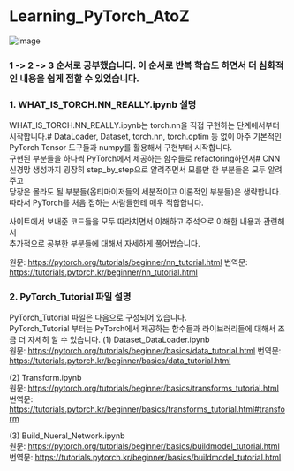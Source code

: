 # Learning_PyTorch_AtoZ


<p align ="center">
  
![image](https://user-images.githubusercontent.com/97151660/177296350-b43bd069-65c9-4d5e-abf0-99aaa73f1527.png)

### 1 -> 2 -> 3 순서로 공부했습니다. 이 순서로 반복 학습도 하면서 더 심화적인 내용을 쉽게 접할 수 있었습니다.

### 1. WHAT_IS_TORCH.NN_REALLY.ipynb 설명  

  WHAT_IS_TORCH.NN_REALLY.ipynb는 torch.nn을 직접 구현하는 단계에서부터 시작합니다.#
  DataLoader, Dataset, torch.nn, torch.optim 등 없이 아주 기본적인 PyTorch Tensor 도구들과 numpy를 활용해서 구현부터 시작합니다.  
  구현된 부분들을 하나씩 PyTorch에서 제공하는 함수들로 refactoring하면서#
  CNN 신경망 생성까지 굉장히 step_by_step으로 알려주면서 모를만 한 부분들은 모두 알려주고  
  당장은 몰라도 될 부분들(옵티마이저들의 세분적이고 이론적인 부분들)은 생략합니다.  
  따라서 PyTorch를 처음 접하는 사람들한테 매우 적합합니다.  

  사이트에서 보내준 코드들을 모두 따라치면서 이해하고 주석으로 이해한 내용과 관련해서  
  추가적으로 공부한 부분들에 대해서 자세하게 풀어썼습니다.  

  원문: https://pytorch.org/tutorials/beginner/nn_tutorial.html
  번역문: https://tutorials.pytorch.kr/beginner/nn_tutorial.html

### 2. PyTorch_Tutorial 파일 설명  

  PyTorch_Tutorial 파일은 다음으로 구성되어 있습니다.  
  PyTorch_Tutorial 부터는 PyTorch에서 제공하는 함수들과 라이브러리들에 대해서 조금 더 자세히 알 수 있습니다.
  (1) Dataset_DataLoader.ipynb  
      원문: https://pytorch.org/tutorials/beginner/basics/data_tutorial.html
      번역문: https://tutorials.pytorch.kr/beginner/basics/data_tutorial.html  

  (2) Transform.ipynb  
      원문: https://pytorch.org/tutorials/beginner/basics/transforms_tutorial.html
      번역문: https://tutorials.pytorch.kr/beginner/basics/transforms_tutorial.html#transform  

  (3) Build_Nueral_Network.ipynb  
      원문: https://pytorch.org/tutorials/beginner/basics/buildmodel_tutorial.html  
      번역문: https://tutorials.pytorch.kr/beginner/basics/buildmodel_tutorial.html  
